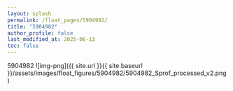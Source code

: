 ```yaml
---
layout: splash
permalink: /float_pages/5904982/
title: "5904982"
author_profile: false
last_modified_at: 2025-06-13
toc: false
---
```

 
5904982
![img-png]({{ site.url }}{{ site.baseurl }}/assets/images/float_figures/5904982/5904982_Sprof_processed_v2.png)